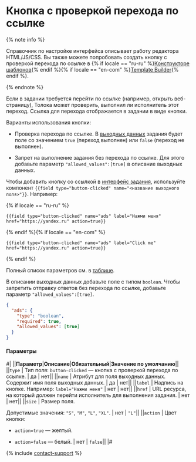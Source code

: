 # Кнопка с проверкой перехода по ссылке

{% note info %}

Справочник по настройке интерфейса описывает работу редактора HTML/JS/CSS. Вы также можете попробовать создать кнопку с проверкой перехода по ссылке в {% if locale == "ru-ru" %}[Конструкторе шаблонов](../../../template-builder/operations/internet-search.md#action.open-link){% endif %}{% if locale == "en-com" %}[Template Builder](../../../../en/template-builder/operations/internet-search.md#action.open-link){% endif %}.

{% endnote %}

Если в задании требуется перейти по ссылке (например, открыть веб-страницу), Толока может проверить, выполнил ли исполнитель этот переход. Ссылка для перехода отображается в задании в виде кнопки.

Варианты использования кнопки:

- Проверка перехода по ссылке. В [выходных данных](../../../glossary.md#input-output-data) задания будет поле со значением `true` (переход выполнен) или `false` (переход не выполнен).

- Запрет на выполнение задания без перехода по ссылке. Для этого добавьте параметр `"allowed_values":[true]` в описание выходных данных.

Чтобы добавить кнопку со ссылкой в [интерфейс задания](../../../glossary.md#task-interface), используйте компонент `{{field type="button-clicked" name="<название выходного поля>"}}`. Например:

{% if locale == "ru-ru" %}

```plaintext
{{field type="button-clicked" name="ads" label="Нажми меня" href="https://yandex.ru" action=true}}
```

{% endif %}{% if locale == "en-com" %}

```plaintext
{{field type="button-clicked" name="ads" label="Click me" href="https://yandex.ru" action=true}}
```

{% endif %}

Полный список параметров см. в [таблице](#parametry).

В описании выходных данных добавьте поле с типом `boolean`. Чтобы запретить отправку ответов без перехода по ссылке, добавьте параметр `"allowed_values":[true]`.

```json
{
  "ads": {
    "type": "boolean",
    "required": true,
    "allowed_values": [true]
  }
}
```

#### Параметры

#|
||**Параметр**|**Описание**|**Обязательный**|**Значение по умолчанию**||
||`type` | Тип поля: `button-clicked` — кнопка с проверкой перехода по ссылке. | да | нет||
||`name` | Атрибут для поля выходных данных. Содержит имя поля выходных данных. | да | нет||
||`label` | Надпись на кнопке. Например: `label="Нажми меня"` | нет | нет||
||`href` | URL ресурса, на который должен перейти исполнитель для выполнения задания. | нет | нет||
||`size` | Размер поля.

Допустимые значения: `"S"`, `"M"`, `"L"`, `"XL"`. | нет | `"L"`||
||`action` | Цвет кнопки:

- `action=true` — желтый.

- `action=false` — белый. | нет | `false`||
|#

{% include [contact-support](../../_includes/contact-support-help.md) %}